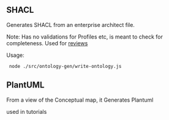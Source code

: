 ## SHACL

Generates SHACL from an enterprise architect file.

Note: Has no validations for Profiles etc, is meant to check for completeness. Used for [reviews](../../reviews)

Usage:

```
 node ./src/ontology-gen/write-ontology.js

```

## PlantUML

From a view of the Conceptual map, it Generates Plantuml

used in tutorials

